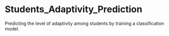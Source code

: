 # Students_Adaptivity_Prediction
Predicting the level of adaptivity among students by training a classification model.
